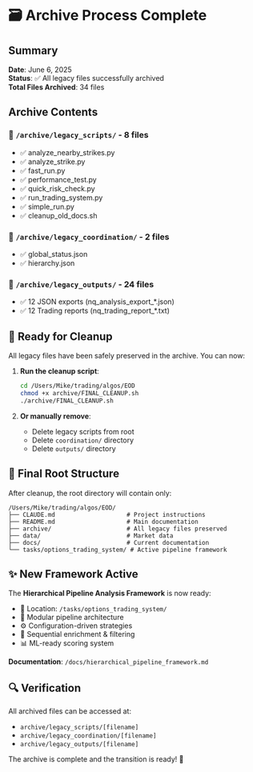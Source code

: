 # 🗃️ Archive Process Complete

## Summary

**Date**: June 6, 2025  
**Status**: ✅ All legacy files successfully archived  
**Total Files Archived**: 34 files  

## Archive Contents

### 📁 `/archive/legacy_scripts/` - 8 files
- ✅ analyze_nearby_strikes.py
- ✅ analyze_strike.py  
- ✅ fast_run.py
- ✅ performance_test.py
- ✅ quick_risk_check.py
- ✅ run_trading_system.py
- ✅ simple_run.py
- ✅ cleanup_old_docs.sh

### 📁 `/archive/legacy_coordination/` - 2 files
- ✅ global_status.json
- ✅ hierarchy.json

### 📁 `/archive/legacy_outputs/` - 24 files
- ✅ 12 JSON exports (nq_analysis_export_*.json)
- ✅ 12 Trading reports (nq_trading_report_*.txt)

## 🚀 Ready for Cleanup

All legacy files have been safely preserved in the archive. You can now:

1. **Run the cleanup script**:
   ```bash
   cd /Users/Mike/trading/algos/EOD
   chmod +x archive/FINAL_CLEANUP.sh
   ./archive/FINAL_CLEANUP.sh
   ```

2. **Or manually remove**:
   - Delete legacy scripts from root
   - Delete `coordination/` directory
   - Delete `outputs/` directory

## 🎯 Final Root Structure

After cleanup, the root directory will contain only:

```
/Users/Mike/trading/algos/EOD/
├── CLAUDE.md                    # Project instructions  
├── README.md                    # Main documentation
├── archive/                     # All legacy files preserved
├── data/                        # Market data
├── docs/                        # Current documentation
└── tasks/options_trading_system/ # Active pipeline framework
```

## ✨ New Framework Active

The **Hierarchical Pipeline Analysis Framework** is now ready:
- 📍 Location: `/tasks/options_trading_system/`
- 🧩 Modular pipeline architecture
- ⚙️ Configuration-driven strategies
- 🔄 Sequential enrichment & filtering
- 📊 ML-ready scoring system

**Documentation**: `/docs/hierarchical_pipeline_framework.md`

## 🔍 Verification

All archived files can be accessed at:
- `archive/legacy_scripts/[filename]`
- `archive/legacy_coordination/[filename]`  
- `archive/legacy_outputs/[filename]`

The archive is complete and the transition is ready! 🎉